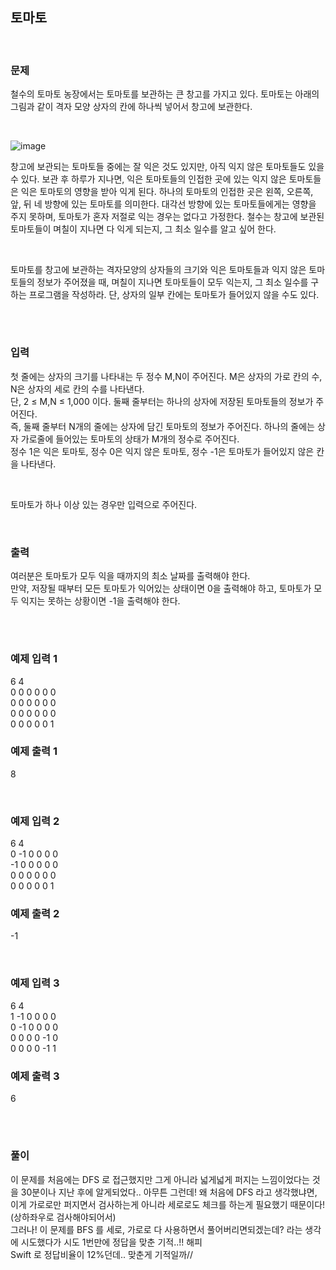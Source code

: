 ## 토마토 
<br>

### 문제
철수의 토마토 농장에서는 토마토를 보관하는 큰 창고를 가지고 있다. 토마토는 아래의 그림과 같이 격자 모양 상자의 칸에 하나씩 넣어서 창고에 보관한다. 

<br>

![image](https://user-images.githubusercontent.com/42825223/104541422-f27e1680-5664-11eb-9b5c-c5f55860053e.png)

창고에 보관되는 토마토들 중에는 잘 익은 것도 있지만, 아직 익지 않은 토마토들도 있을 수 있다. 보관 후 하루가 지나면, 익은 토마토들의 인접한 곳에 있는 익지 않은 토마토들은 익은 토마토의 영향을 받아 익게 된다. 하나의 토마토의 인접한 곳은 왼쪽, 오른쪽, 앞, 뒤 네 방향에 있는 토마토를 의미한다. 대각선 방향에 있는 토마토들에게는 영향을 주지 못하며, 토마토가 혼자 저절로 익는 경우는 없다고 가정한다. 철수는 창고에 보관된 토마토들이 며칠이 지나면 다 익게 되는지, 그 최소 일수를 알고 싶어 한다.

<br>


토마토를 창고에 보관하는 격자모양의 상자들의 크기와 익은 토마토들과 익지 않은 토마토들의 정보가 주어졌을 때, 며칠이 지나면 토마토들이 모두 익는지, 그 최소 일수를 구하는 프로그램을 작성하라. 단, 상자의 일부 칸에는 토마토가 들어있지 않을 수도 있다.

<br>

#


### 입력
첫 줄에는 상자의 크기를 나타내는 두 정수 M,N이 주어진다. M은 상자의 가로 칸의 수, N은 상자의 세로 칸의 수를 나타낸다.  
 단, 2 ≤ M,N ≤ 1,000 이다. 둘째 줄부터는 하나의 상자에 저장된 토마토들의 정보가 주어진다.  
  즉, 둘째 줄부터 N개의 줄에는 상자에 담긴 토마토의 정보가 주어진다. 하나의 줄에는 상자 가로줄에 들어있는 토마토의 상태가 M개의 정수로 주어진다.  
   정수 1은 익은 토마토, 정수 0은 익지 않은 토마토, 정수 -1은 토마토가 들어있지 않은 칸을 나타낸다.

<br>

토마토가 하나 이상 있는 경우만 입력으로 주어진다.

<br>


### 출력
여러분은 토마토가 모두 익을 때까지의 최소 날짜를 출력해야 한다.  
 만약, 저장될 때부터 모든 토마토가 익어있는 상태이면 0을 출력해야 하고, 토마토가 모두 익지는 못하는 상황이면 -1을 출력해야 한다.

<br>

#


### 예제 입력 1 
6 4  
0 0 0 0 0 0  
0 0 0 0 0 0  
0 0 0 0 0 0  
0 0 0 0 0 1  


### 예제 출력 1 
8  

<br>

### 예제 입력 2 
6 4  
0 -1 0 0 0 0  
-1 0 0 0 0 0  
0 0 0 0 0 0  
0 0 0 0 0 1  

### 예제 출력 2 
-1  

<br>

### 예제 입력 3 
6 4  
1 -1 0 0 0 0  
0 -1 0 0 0 0  
0 0 0 0 -1 0  
0 0 0 0 -1 1  

### 예제 출력 3 
6

<br>

#

### 풀이
이 문제를 처음에는 DFS 로 접근했지만 그게 아니라 넓게넓게 퍼지는 느낌이었다는 것을 30분이나 지난 후에 알게되었다.. 아무튼 그런데! 왜 처음에 DFS 라고 생각했냐면, 이게 가로로만 퍼지면서 검사하는게 아니라 세로로도 체크를 하는게 필요했기 때문이다! (상하좌우로 검사해야되어서)  
그러나! 이 문제를 BFS 를 세로, 가로로 다 사용하면서 풀어버리면되겠는데? 라는 생각에 시도했다가 시도 1번만에 정답을 맞춘 기적..!! 해피  
Swift 로 정답비율이 12%던데.. 맞춘게 기적일까//
